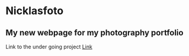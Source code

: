 # Nicklasfoto

## My new webpage for my photography portfolio

Link to the under going project
[Link](https://nicklas-holmqvist.github.io/nicklasfoto/)
